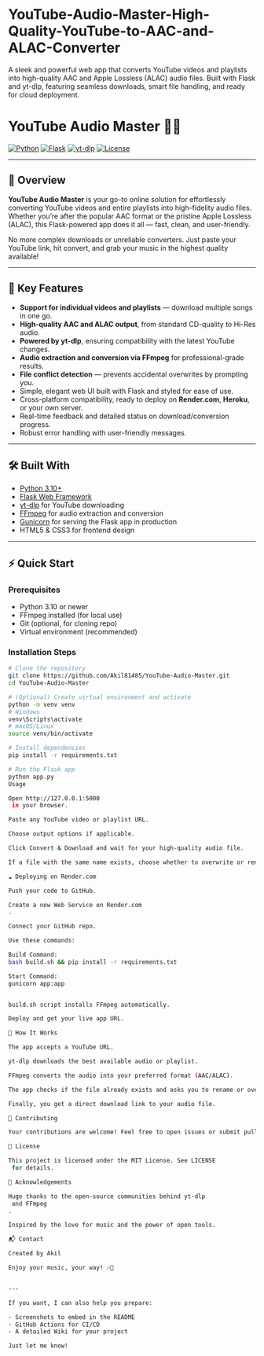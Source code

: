 # YouTube-Audio-Master-High-Quality-YouTube-to-AAC-and-ALAC-Converter
A sleek and powerful web app that converts YouTube videos and playlists into high-quality AAC and Apple Lossless (ALAC) audio files. Built with Flask and yt-dlp, featuring seamless downloads, smart file handling, and ready for cloud deployment.
# YouTube Audio Master 🎵✨

[![Python](https://img.shields.io/badge/python-3.10%2B-blue)](https://www.python.org/)
[![Flask](https://img.shields.io/badge/flask-v3.1.2-green)](https://flask.palletsprojects.com/)
[![yt-dlp](https://img.shields.io/badge/yt--dlp-latest-yellowgreen)](https://github.com/yt-dlp/yt-dlp)
[![License](https://img.shields.io/github/license/Akil81485/YouTube-Audio-Master)](LICENSE)

---

## 🚀 Overview

**YouTube Audio Master** is your go-to online solution for effortlessly converting YouTube videos and entire playlists into high-fidelity audio files. Whether you’re after the popular AAC format or the pristine Apple Lossless (ALAC), this Flask-powered app does it all — fast, clean, and user-friendly.

No more complex downloads or unreliable converters. Just paste your YouTube link, hit convert, and grab your music in the highest quality available!

---

## 🎯 Key Features

- **Support for individual videos and playlists** — download multiple songs in one go.
- **High-quality AAC and ALAC output**, from standard CD-quality to Hi-Res audio.
- **Powered by yt-dlp**, ensuring compatibility with the latest YouTube changes.
- **Audio extraction and conversion via FFmpeg** for professional-grade results.
- **File conflict detection** — prevents accidental overwrites by prompting you.
- Simple, elegant web UI built with Flask and styled for ease of use.
- Cross-platform compatibility, ready to deploy on **Render.com**, **Heroku**, or your own server.
- Real-time feedback and detailed status on download/conversion progress.
- Robust error handling with user-friendly messages.

---

## 🛠️ Built With

- [Python 3.10+](https://www.python.org/)
- [Flask Web Framework](https://flask.palletsprojects.com/)
- [yt-dlp](https://github.com/yt-dlp/yt-dlp) for YouTube downloading
- [FFmpeg](https://ffmpeg.org/) for audio extraction and conversion
- [Gunicorn](https://gunicorn.org/) for serving the Flask app in production
- HTML5 & CSS3 for frontend design

---

## ⚡ Quick Start

### Prerequisites

- Python 3.10 or newer
- FFmpeg installed (for local use)
- Git (optional, for cloning repo)
- Virtual environment (recommended)

### Installation Steps

```bash
# Clone the repository
git clone https://github.com/Akil81485/YouTube-Audio-Master.git
cd YouTube-Audio-Master

# (Optional) Create virtual environment and activate
python -m venv venv
# Windows
venv\Scripts\activate
# macOS/Linux
source venv/bin/activate

# Install dependencies
pip install -r requirements.txt

# Run the Flask app
python app.py
Usage

Open http://127.0.0.1:5000
 in your browser.

Paste any YouTube video or playlist URL.

Choose output options if applicable.

Click Convert & Download and wait for your high-quality audio file.

If a file with the same name exists, choose whether to overwrite or rename.

☁️ Deploying on Render.com

Push your code to GitHub.

Create a new Web Service on Render.com
.

Connect your GitHub repo.

Use these commands:

Build Command:
bash build.sh && pip install -r requirements.txt

Start Command:
gunicorn app:app


build.sh script installs FFmpeg automatically.

Deploy and get your live app URL.

🎵 How It Works

The app accepts a YouTube URL.

yt-dlp downloads the best available audio or playlist.

FFmpeg converts the audio into your preferred format (AAC/ALAC).

The app checks if the file already exists and asks you to rename or overwrite.

Finally, you get a direct download link to your audio file.

🤝 Contributing

Your contributions are welcome! Feel free to open issues or submit pull requests for new features or improvements.

📝 License

This project is licensed under the MIT License. See LICENSE
 for details.

🙌 Acknowledgements

Huge thanks to the open-source communities behind yt-dlp
 and FFmpeg
.

Inspired by the love for music and the power of open tools.

📬 Contact

Created by Akil 

Enjoy your music, your way! 🎶🚀


---

If you want, I can also help you prepare:

- Screenshots to embed in the README  
- GitHub Actions for CI/CD  
- A detailed Wiki for your project  

Just let me know!
